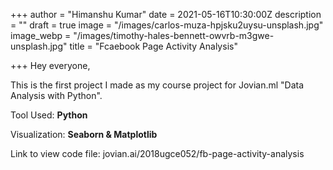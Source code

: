 +++
author = "Himanshu Kumar"
date = 2021-05-16T10:30:00Z
description = ""
draft = true
image = "/images/carlos-muza-hpjsku2uysu-unsplash.jpg"
image_webp = "/images/timothy-hales-bennett-owvrb-m3gwe-unsplash.jpg"
title = "Fcaebook Page Activity Analysis"

+++
Hey everyone,

This is the first project I made as my course project for Jovian.ml "Data Analysis with Python". 

Tool Used: **Python**

Visualization: **Seaborn & Matplotlib**

Link to view code file: jovian.ai/2018ugce052/fb-page-activity-analysis